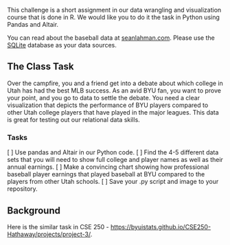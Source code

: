 This challenge is a short assignment in our data wrangling and visualization course that is done in R.  We would like you to do it the task in Python using Pandas and Altair.

You can read about the baseball data at [seanlahman.com](http://www.seanlahman.com/baseball-archive/statistics/).  Please use the [SQLite](https://github.com/WebucatorTraining/lahman-baseball-mysql/raw/master/lahmansbaseballdb.sqlite) database as your data sources.

## The Class Task

Over the campfire, you and a friend get into a debate about which college in Utah has had the best MLB success. As an avid BYU fan, you want to prove your point, and you go to data to settle the debate. You need a clear visualization that depicts the performance of BYU players compared to other Utah college players that have played in the major leagues. This data is great for testing out our relational data skills.

### Tasks

[ ] Use pandas and Altair in our Python code.
[ ] Find the 4-5 different data sets that you will need to show full college and player names as well as their annual earnings.
[ ] Make a convincing chart showing how professional baseball player earnings that played baseball at BYU compared to the players from other Utah schools.
[ ] Save your .py script and image to your repository.

## Background

Here is the similar task in CSE 250 - https://byuistats.github.io/CSE250-Hathaway/projects/project-3/.
